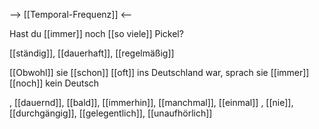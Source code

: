 --> [[Temporal-Frequenz]] <--

Hast du [[immer]] noch [[so viele]] Pickel?  

[[ständig]], [[dauerhaft]], [[regelmäßig]]

[[Obwohl]] sie [[schon]] [[oft]] ins Deutschland war, sprach sie [[immer]] [[noch]] kein Deutsch

, [[dauernd]], [[bald]], [[immerhin]], [[manchmal]], [[einmal]]
, [[nie]], [[durchgängig]], [[gelegentlich]], [[unaufhörlich]]